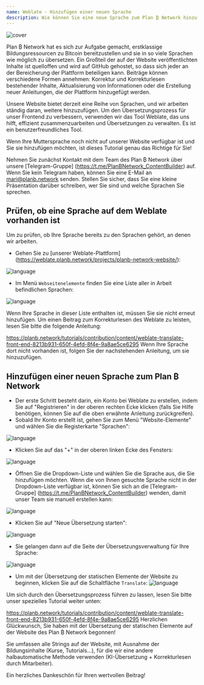 ```yaml
---
name: Weblate - Hinzufügen einer neuen Sprache
description: Wie können Sie eine neue Sprache zum Plan ₿ Network hinzufügen?
---
```

![cover](assets/cover.webp)

Plan ₿ Network hat es sich zur Aufgabe gemacht, erstklassige Bildungsressourcen zu Bitcoin bereitzustellen und sie in so viele Sprachen wie möglich zu übersetzen. Ein Großteil der auf der Website veröffentlichten Inhalte ist quelloffen und wird auf GitHub gehostet, so dass sich jeder an der Bereicherung der Plattform beteiligen kann. Beiträge können verschiedene Formen annehmen: Korrektur und Korrekturlesen bestehender Inhalte, Aktualisierung von Informationen oder die Erstellung neuer Anleitungen, die der Plattform hinzugefügt werden.

Unsere Website bietet derzeit eine Reihe von Sprachen, und wir arbeiten ständig daran, weitere hinzuzufügen. Um den Übersetzungsprozess für unser Frontend zu verbessern, verwenden wir das Tool Weblate, das uns hilft, effizient zusammenzuarbeiten und Übersetzungen zu verwalten. Es ist ein benutzerfreundliches Tool.

Wenn Ihre Muttersprache noch nicht auf unserer Website verfügbar ist und Sie sie hinzufügen möchten, ist dieses Tutorial genau das Richtige für Sie!

Nehmen Sie zunächst Kontakt mit dem Team des Plan ₿ Network über unsere [Telegram-Gruppe] (https://t.me/PlanBNetwork_ContentBuilder) auf. Wenn Sie kein Telegram haben, können Sie eine E-Mail an mari@planb.network senden. Stellen Sie sicher, dass Sie eine kleine Präsentation darüber schreiben, wer Sie sind und welche Sprachen Sie sprechen.

## Prüfen, ob eine Sprache auf dem Weblate vorhanden ist

Um zu prüfen, ob Ihre Sprache bereits zu den Sprachen gehört, an denen wir arbeiten.


- Gehen Sie zu [unserer Weblate-Plattform] (https://weblate.planb.network/projects/planb-network-website/):

![language](assets/01.webp)


- Im Menü `Webseitenelemente` finden Sie eine Liste aller in Arbeit befindlichen Sprachen:

![language](assets/02.webp)

Wenn Ihre Sprache in dieser Liste enthalten ist, müssen Sie sie nicht erneut hinzufügen. Um einen Beitrag zum Korrekturlesen des Weblate zu leisten, lesen Sie bitte die folgende Anleitung:

https://planb.network/tutorials/contribution/content/weblate-translate-front-end-8213b931-650f-4efd-8f4e-9a8ae5ce6295
Wenn Ihre Sprache dort nicht vorhanden ist, folgen Sie der nachstehenden Anleitung, um sie hinzuzufügen.

## Hinzufügen einer neuen Sprache zum Plan ₿ Network


- Der erste Schritt besteht darin, ein Konto bei Weblate zu erstellen, indem Sie auf "Registrieren" in der oberen rechten Ecke klicken (falls Sie Hilfe benötigen, können Sie auf die oben erwähnte Anleitung zurückgreifen).
- Sobald Ihr Konto erstellt ist, gehen Sie zum Menü "Website-Elemente" und wählen Sie die Registerkarte "Sprachen":

![language](assets/03.webp)


- Klicken Sie auf das "+" in der oberen linken Ecke des Fensters:

![language](assets/04.webp)


- Öffnen Sie die Dropdown-Liste und wählen Sie die Sprache aus, die Sie hinzufügen möchten. Wenn die von Ihnen gesuchte Sprache nicht in der Dropdown-Liste verfügbar ist, können Sie sich an die [Telegram-Gruppe] (https://t.me/PlanBNetwork_ContentBuilder) wenden, damit unser Team sie manuell erstellen kann:

![language](assets/05.webp)


- Klicken Sie auf "Neue Übersetzung starten":

![language](assets/06.webp)


- Sie gelangen dann auf die Seite der Übersetzungsverwaltung für Ihre Sprache:

![language](assets/07.webp)


- Um mit der Übersetzung der statischen Elemente der Website zu beginnen, klicken Sie auf die Schaltfläche `Translate`: ![language](assets/08.webp)

Um sich durch den Übersetzungsprozess führen zu lassen, lesen Sie bitte unser spezielles Tutorial weiter unten:

https://planb.network/tutorials/contribution/content/weblate-translate-front-end-8213b931-650f-4efd-8f4e-9a8ae5ce6295
Herzlichen Glückwunsch, Sie haben mit der Übersetzung der statischen Elemente auf der Website des Plan ₿ Network begonnen!

Sie umfassen alle Strings auf der Website, mit Ausnahme der Bildungsinhalte (Kurse, Tutorials...), für die wir eine andere halbautomatische Methode verwenden (KI-Übersetzung + Korrekturlesen durch Mitarbeiter).

Ein herzliches Dankeschön für Ihren wertvollen Beitrag!
